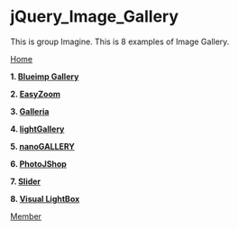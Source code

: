 # jQuery_Image_Gallery

This is group Imagine.
This is 8 examples of Image Gallery.

 [Home](https://github.com/Nonlapun003/jQuery_Image_Gallery/wiki)

**1. [Blueimp Gallery](https://github.com/Nonlapun003/jQuery_Image_Gallery/wiki/Blueimp-Gallery)**

**2. [EasyZoom](https://github.com/Nonlapun003/jQuery_Image_Gallery/wiki/EasyZoom)**

**3. [Galleria](https://github.com/Nonlapun003/jQuery_Image_Gallery/wiki/Galleria)**


**4. [lightGallery](https://github.com/Nonlapun003/jQuery_Image_Gallery/wiki/lightGallery)**

**5. [nanoGALLERY](https://github.com/Nonlapun003/jQuery_Image_Gallery/wiki/nanoGALLERY)**

**6. [PhotoJShop](https://github.com/Nonlapun003/jQuery_Image_Gallery/wiki/PhotoJShop)**

**7. [Slider](https://github.com/Nonlapun003/jQuery_Image_Gallery/wiki/Slider)**

**8. [Visual LightBox](https://github.com/Nonlapun003/jQuery_Image_Gallery/wiki/Visual-LightBox)**

[Member](https://github.com/Nonlapun003/jQuery_Image_Gallery/wiki)
